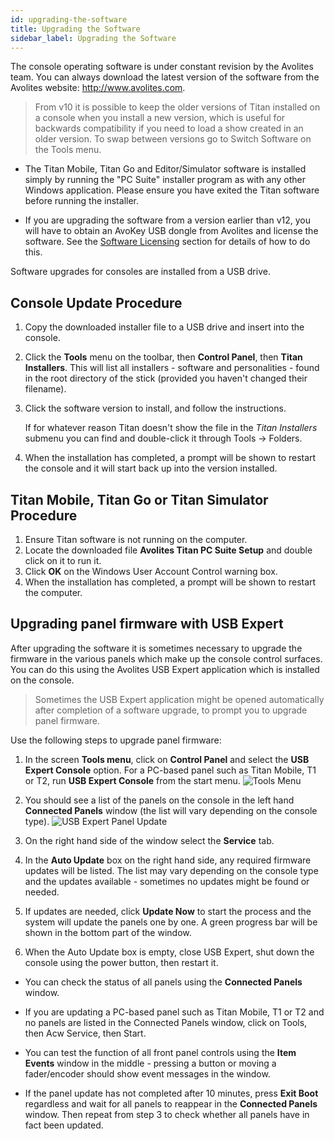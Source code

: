 ```yaml
---
id: upgrading-the-software
title: Upgrading the Software
sidebar_label: Upgrading the Software
---
```


The console operating software is under constant revision by the
Avolites team. You can always download the latest version of the
software from the Avolites website: http://www.avolites.com.


> From v10 it is possible to keep the older versions of Titan installed on a console when you install a new version, which is useful for backwards compatibility if you need to load a show created in an older version. To swap between versions go to Switch Software on the Tools menu.

-   The Titan Mobile, Titan Go and Editor/Simulator software is
    installed simply by running the "PC Suite" installer program as with
    any other Windows application. Please ensure you have exited the
    Titan software before running the installer.

-   If you are upgrading the software from a version earlier than v12,
    you will have to obtain an AvoKey USB dongle from Avolites and
    license the software. See the [Software Licensing](recovering-reinstalling-the-console.md#software-licensing) section for details of how to do
    this.

Software upgrades for consoles are installed from a USB drive.

## Console Update Procedure

1. Copy the downloaded installer file to a USB drive and insert into the console.
2. Click the **Tools** menu on the toolbar, then **Control Panel**, then **Titan Installers**. This will list all installers - software and personalities - found in the root directory of the stick (provided you haven't changed their filename).
3. Click the software version to install, and follow the instructions.
   
   If for whatever reason Titan doesn't show the file in the *Titan Installers* submenu you can find and double-click it through Tools -> Folders.
4. When the installation has completed, a prompt will be shown to restart the console and it will start back up into the version installed.

## Titan Mobile, Titan Go or Titan Simulator Procedure

1. Ensure Titan software is not running on the computer.
2. Locate the downloaded file **Avolites Titan PC Suite Setup** and double click on it to run it.
3. Click **OK** on the Windows User Account Control warning box.
4. When the installation has completed, a prompt will be shown to restart the computer.


## Upgrading panel firmware with USB Expert

After upgrading the software it is sometimes necessary to upgrade the firmware in the various panels which make up the console control surfaces. You can do this using the Avolites USB Expert application which is installed on the console.

> Sometimes the USB Expert application might be opened automatically after completion of a software upgrade, to prompt you to upgrade panel firmware.

Use the following steps to upgrade panel firmware:

1. In the screen **Tools menu**, click on **Control Panel** and select the **USB Expert Console** option. For a PC-based panel such as Titan Mobile, T1 or T2, run **USB Expert Console** from the start menu.
![Tools Menu](/docs/images/Tools-Menu-Control-Panel.png)

2. You should see a list of the panels on the console in the left hand **Connected Panels** window (the list will vary depending on the console type).
![USB Expert Panel Update](/docs/images/USB-Expert-Panel-Update.png)

3. On the right hand side of the window select the **Service** tab.

4. In the **Auto Update** box on the right hand side, any required firmware updates will be listed. The list may vary depending on the console type and the updates available - sometimes no updates might be found or needed.

5. If updates are needed, click **Update Now** to start the process and the system will update the panels one by one. A green progress bar will be shown in the bottom part of the window.

6. When the Auto Update box is empty, close USB Expert, shut down the console using the power button, then restart it.

- You can check the status of all panels using the **Connected Panels** window. 

- If you are updating a PC-based panel such as Titan Mobile, T1 or T2 and no panels are listed in the Connected Panels window, click on Tools, then Acw Service, then Start.

- You can test the function of all front panel controls using the **Item Events** window in the middle - pressing a button or moving a fader/encoder should show event messages in the window.

- If the panel update has not completed after 10 minutes, press **Exit Boot** regardless and wait for all panels to reappear in the **Connected Panels** window. Then repeat from step 3 to check whether all panels have in fact been updated. 